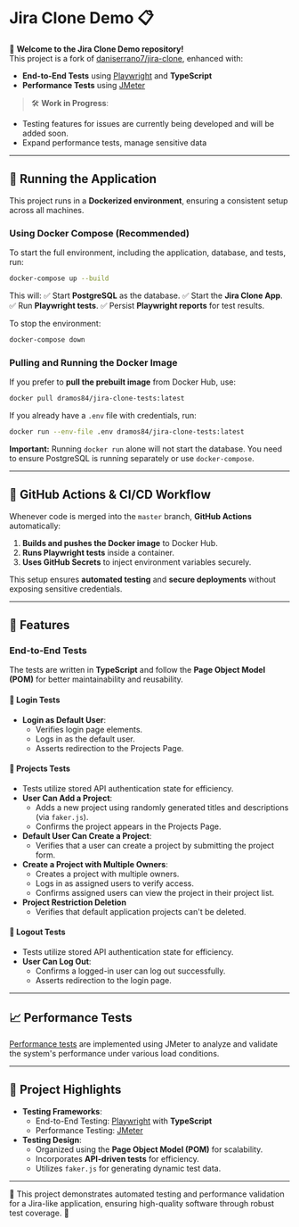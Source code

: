 # Jira Clone Demo 📋

🚀 **Welcome to the Jira Clone Demo repository!**  
This project is a fork of [daniserrano7/jira-clone](https://github.com/daniserrano7/jira-clone), enhanced with:

- **End-to-End Tests** using [Playwright](https://playwright.dev/) and **TypeScript**
- **Performance Tests** using [JMeter](https://jmeter.apache.org/)

> 🛠️ **Work in Progress**: 
- Testing features for issues are currently being developed and will be added soon.
- Expand performance tests, manage sensitive data

---

## 🚀 Running the Application

This project runs in a **Dockerized environment**, ensuring a consistent setup across all machines.

### **Using Docker Compose (Recommended)**
To start the full environment, including the application, database, and tests, run:
```sh
docker-compose up --build
```
This will:
✅ Start **PostgreSQL** as the database.
✅ Start the **Jira Clone App**.
✅ Run **Playwright tests**.
✅ Persist **Playwright reports** for test results.

To stop the environment:
```sh
docker-compose down
```

### **Pulling and Running the Docker Image**
If you prefer to **pull the prebuilt image** from Docker Hub, use:
```sh
docker pull dramos84/jira-clone-tests:latest
```
If you already have a `.env` file with credentials, run:
```sh
docker run --env-file .env dramos84/jira-clone-tests:latest
```
**Important:** Running `docker run` alone will not start the database. You need to ensure PostgreSQL is running separately or use `docker-compose`.

---

## 🎯 GitHub Actions & CI/CD Workflow

Whenever code is merged into the `master` branch, **GitHub Actions** automatically:
1. **Builds and pushes the Docker image** to Docker Hub.
2. **Runs Playwright tests** inside a container.
3. **Uses GitHub Secrets** to inject environment variables securely.

This setup ensures **automated testing** and **secure deployments** without exposing sensitive credentials.

---

## 🌟 Features

### **End-to-End Tests**

The tests are written in **TypeScript** and follow the **Page Object Model (POM)** for better maintainability and reusability.

#### **🔑 Login Tests**
- **Login as Default User**:
    - Verifies login page elements.
    - Logs in as the default user.
    - Asserts redirection to the Projects Page.

#### **📂 Projects Tests**
- Tests utilize stored API authentication state for efficiency.
- **User Can Add a Project**:
    - Adds a new project using randomly generated titles and descriptions (via `faker.js`).
    - Confirms the project appears in the Projects Page.
- **Default User Can Create a Project**:
    - Verifies that a user can create a project by submitting the project form.
- **Create a Project with Multiple Owners**:
    - Creates a project with multiple owners.
    - Logs in as assigned users to verify access.
    - Confirms assigned users can view the project in their project list.
- **Project Restriction Deletion**
    - Verifies that default application projects can't be deleted.

#### **🚪 Logout Tests**
- Tests utilize stored API authentication state for efficiency.
- **User Can Log Out**:
    - Confirms a logged-in user can log out successfully.
    - Asserts redirection to the login page.

---

## 📈 Performance Tests

[Performance tests](https://github.com/DanielRamos84/jira-clone-testing-playwright-jmeter/blob/master/jmeter/README.md) are implemented using JMeter to analyze and validate the system's performance under various load conditions.

---

## 🎯 Project Highlights

- **Testing Frameworks**:
    - End-to-End Testing: [Playwright](https://playwright.dev/) with **TypeScript**
    - Performance Testing: [JMeter](https://jmeter.apache.org/)
- **Testing Design**:
    - Organized using the **Page Object Model (POM)** for scalability.
    - Incorporates **API-driven tests** for efficiency.
    - Utilizes `faker.js` for generating dynamic test data.

---

📌 This project demonstrates automated testing and performance validation for a Jira-like application, ensuring high-quality software through robust test coverage. 🚀

